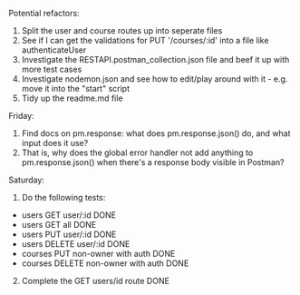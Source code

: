 Potential refactors:
1) Split the user and course routes up into seperate files
2) See if I can get the validations for PUT '/courses/:id' into a file like authenticateUser
3) Investigate the RESTAPI.postman_collection.json file and beef it up with more test cases
4) Investigate nodemon.json and see how to edit/play around with it - e.g. move it into the "start" script
5) Tidy up the readme.md file

Friday:
1) Find docs on pm.response: what does pm.response.json() do, and what input does it use?
2) That is, why does the global error handler not add anything to pm.response.json() when there's a response body visible in Postman?

Saturday:
1) Do the following tests:
 - users GET user/:id                   DONE
 - users GET all                        DONE 
 - users PUT user/:id                   DONE
 - users DELETE user/:id                DONE
 - courses PUT non-owner with auth      DONE
 - courses DELETE non-owner with auth   DONE
 2) Complete the GET users/id route     DONE